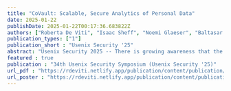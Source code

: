 ```yaml
---
title: "CoVault: Scalable, Secure Analytics of Personal Data"
date: 2025-01-22
publishDate: 2025-01-22T00:17:36.683822Z
authors: ["Roberta De Viti", "Isaac Sheff", "Noemi Glaeser", "Baltasar Dinis", "Rodrigo Rodrigues", "Bobby Bhattacharjee", "Anwar Hithnawi", "Deepak Garg", "Peter Druschel"]
publication_types: ["1"]
publication_short : "Usenix Security '25"
abstract: "Usenix Security 2025 -- There is growing awareness that the analysis of personal data, such as individuals' mobility, financial, and health data, can provide significant benefits to society. However, liberal societies have so far refrained from such analytics, arguably due to the lack of secure analytics platforms that scale to billions of records while operating in a very strong threat model. We contend that one fundamental gap here is the lack of an architecture that can scale (actively-)secure multi-party computation (MPC) horizontally without weakening security. To bridge this gap, we present CoVault, an analytics platform that leverages server-aided MPC and trusted execution environments (TEEs) to colocate the MPC parties in a single datacenter without reducing security, and scales MPC horizontally to the datacenter's available resources. CoVault scales well empirically. For example, CoVault can scale the DualEx 2PC protocol to perform epidemic analytics for a country of 80M people (about 11.85B data records/day) on a continuous basis using one core pair for every 30,000 people."
featured : true
publication : "34th Usenix Security Symposium (Usenix Security '25)"
url_pdf : "https://rdeviti.netlify.app/publication/content/publication/de-viti-2022-covault/covault.pdf"
url_poster : "https://rdeviti.netlify.app/publication/content/publication/de-viti-2022-covault/covault_poster.pdf"
---
```


